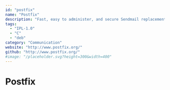 ```yaml
---
id: "postfix"
name: "Postfix"
description: "Fast, easy to administer, and secure Sendmail replacement."
tags:
  - "IPL-1.0"
  - "C"
  - "deb"
category: "Communication"
website: "http://www.postfix.org/"
github: "http://www.postfix.org/"
#image: "/placeholder.svg?height=300&width=400"
---
```


# Postfix
